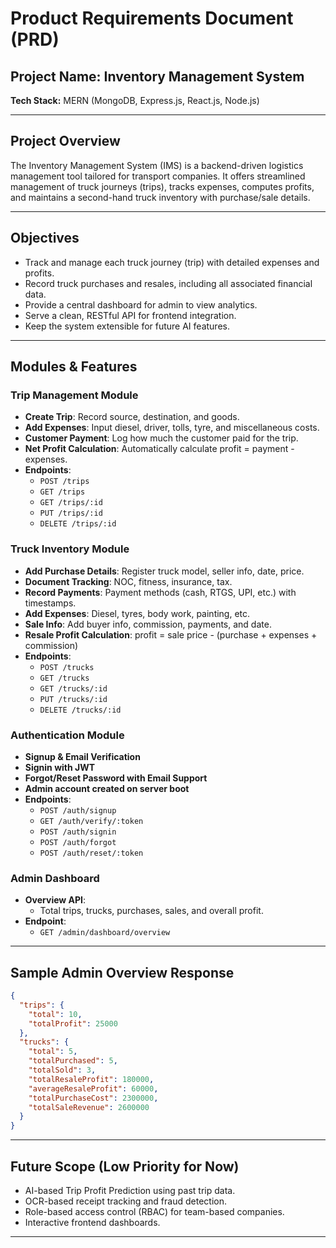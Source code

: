 # Product Requirements Document (PRD)

## Project Name: Inventory Management System

**Tech Stack:** MERN (MongoDB, Express.js, React.js, Node.js)

---

## Project Overview

The Inventory Management System (IMS) is a backend-driven logistics management tool tailored for transport companies. It offers streamlined management of truck journeys (trips), tracks expenses, computes profits, and maintains a second-hand truck inventory with purchase/sale details.

---

## Objectives

- Track and manage each truck journey (trip) with detailed expenses and profits.
- Record truck purchases and resales, including all associated financial data.
- Provide a central dashboard for admin to view analytics.
- Serve a clean, RESTful API for frontend integration.
- Keep the system extensible for future AI features.

---

## Modules & Features

### Trip Management Module

- **Create Trip**: Record source, destination, and goods.
- **Add Expenses**: Input diesel, driver, tolls, tyre, and miscellaneous costs.
- **Customer Payment**: Log how much the customer paid for the trip.
- **Net Profit Calculation**: Automatically calculate profit = payment - expenses.
- **Endpoints**:
  - `POST /trips`
  - `GET /trips`
  - `GET /trips/:id`
  - `PUT /trips/:id`
  - `DELETE /trips/:id`

### Truck Inventory Module

- **Add Purchase Details**: Register truck model, seller info, date, price.
- **Document Tracking**: NOC, fitness, insurance, tax.
- **Record Payments**: Payment methods (cash, RTGS, UPI, etc.) with timestamps.
- **Add Expenses**: Diesel, tyres, body work, painting, etc.
- **Sale Info**: Add buyer info, commission, payments, and date.
- **Resale Profit Calculation**: profit = sale price - (purchase + expenses + commission)
- **Endpoints**:
  - `POST /trucks`
  - `GET /trucks`
  - `GET /trucks/:id`
  - `PUT /trucks/:id`
  - `DELETE /trucks/:id`

### Authentication Module

- **Signup & Email Verification**
- **Signin with JWT**
- **Forgot/Reset Password with Email Support**
- **Admin account created on server boot**
- **Endpoints**:
  - `POST /auth/signup`
  - `GET /auth/verify/:token`
  - `POST /auth/signin`
  - `POST /auth/forgot`
  - `POST /auth/reset/:token`

### Admin Dashboard

- **Overview API**:
  - Total trips, trucks, purchases, sales, and overall profit.
- **Endpoint**:
  - `GET /admin/dashboard/overview`

---

## Sample Admin Overview Response

```json
{
  "trips": {
    "total": 10,
    "totalProfit": 25000
  },
  "trucks": {
    "total": 5,
    "totalPurchased": 5,
    "totalSold": 3,
    "totalResaleProfit": 180000,
    "averageResaleProfit": 60000,
    "totalPurchaseCost": 2300000,
    "totalSaleRevenue": 2600000
  }
}
```

---

## Future Scope (Low Priority for Now)

- AI-based Trip Profit Prediction using past trip data.
- OCR-based receipt tracking and fraud detection.
- Role-based access control (RBAC) for team-based companies.
- Interactive frontend dashboards.

---
